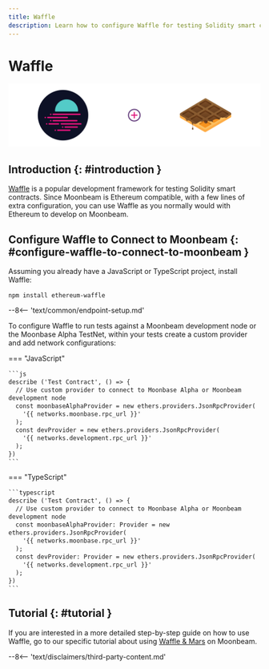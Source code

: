 ```yaml
---
title: Waffle
description: Learn how to configure Waffle for testing Solidity smart contracts to either a locally running Moonbeam development node or the Moonbase Alpha TestNet.
---
```


# Waffle

![Waffle Introduction](/images/builders/tools/eth-dev-env/waffle-banner.png)

## Introduction {: #introduction } 

[Waffle](https://www.getwaffle.io/) is a popular development framework for testing Solidity smart contracts. Since Moonbeam is Ethereum compatible, with a few lines of extra configuration, you can use Waffle as you normally would with Ethereum to develop on Moonbeam.

## Configure Waffle to Connect to Moonbeam {: #configure-waffle-to-connect-to-moonbeam } 

Assuming you already have a JavaScript or TypeScript project, install Waffle:

```
npm install ethereum-waffle
```

--8<-- 'text/common/endpoint-setup.md'

To configure Waffle to run tests against a Moonbeam development node or the Moonbase Alpha TestNet, within your tests create a custom provider and add network configurations:

=== "JavaScript"

    ```js
    describe ('Test Contract', () => {
      // Use custom provider to connect to Moonbase Alpha or Moonbeam development node
      const moonbaseAlphaProvider = new ethers.providers.JsonRpcProvider(
        '{{ networks.moonbase.rpc_url }}'
      );
      const devProvider = new ethers.providers.JsonRpcProvider(
        '{{ networks.development.rpc_url }}'
      );
    })
    ```

=== "TypeScript"

    ```typescript
    describe ('Test Contract', () => {
      // Use custom provider to connect to Moonbase Alpha or Moonbeam development node
      const moonbaseAlphaProvider: Provider = new ethers.providers.JsonRpcProvider(
        '{{ networks.moonbase.rpc_url }}'
      );
      const devProvider: Provider = new ethers.providers.JsonRpcProvider(
        '{{ networks.development.rpc_url }}'
      );
    })
    ```

## Tutorial {: #tutorial } 

If you are interested in a more detailed step-by-step guide on how to use Waffle, go to our specific tutorial about using [Waffle & Mars](/builders/interact/waffle-mars/) on Moonbeam.

--8<-- 'text/disclaimers/third-party-content.md'
